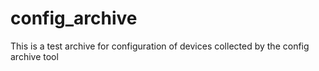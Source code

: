 config_archive
==============

This is a test archive for configuration of devices collected by the config archive tool
